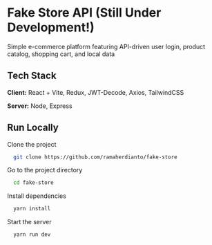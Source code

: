 
# Fake Store API (Still Under Development!)

Simple e-commerce platform featuring API-driven user login, product catalog, shopping cart, and local data


## Tech Stack

**Client:** React + Vite, Redux, JWT-Decode, Axios, TailwindCSS

**Server:** Node, Express


## Run Locally

Clone the project

```bash
  git clone https://github.com/ramaherdianto/fake-store
```

Go to the project directory

```bash
  cd fake-store
```

Install dependencies

```bash
  yarn install
```

Start the server

```bash
  yarn run dev
```

